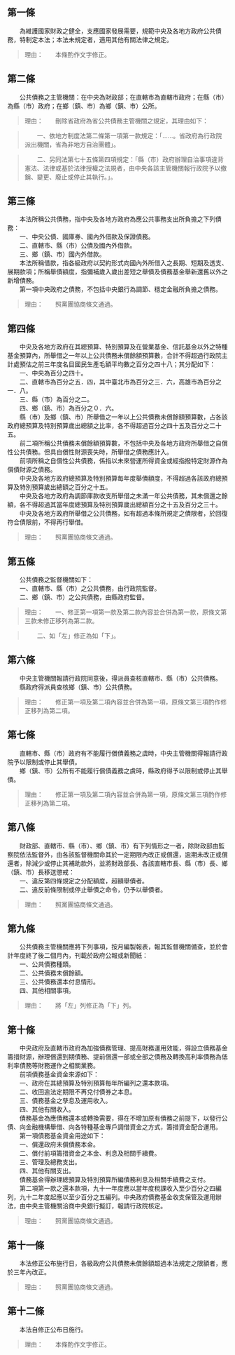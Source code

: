 第一條 
-------
　　為維護國家財政之健全，支應國家發展需要，規範中央及各地方政府公共債務，特制定本法；本法未規定者，適用其他有關法律之規定。  
> 理由：　　本條酌作文字修正。



第二條 
-------
　　公共債務之主管機關：在中央為財政部；在直轄市為直轄市政府；在縣（市）為縣（市）政府；在鄉（鎮、市）為鄉（鎮、市）公所。  
> 理由：　　刪除省政府為省公共債務主管機關之規定，其理由如下：

> 　　一、依地方制度法第二條第一項第一款規定：「……。省政府為行政院派出機關，省為非地方自治團體」。

> 　　二、另同法第七十五條第四項規定：「縣（巿）政府辦理自治事項違背憲法、法律或基於法律授權之法規者，由中央各該主管機關報行政院予以撤銷、變更、廢止或停止其執行。」。



第三條 
-------
　　本法所稱公共債務，指中央及各地方政府為應公共事務支出所負擔之下列債務：  
　　一、中央公債、國庫券、國內外借款及保證債務。  
　　二、直轄市、縣（市）公債及國內外借款。  
　　三、鄉（鎮、市）國內外借款。  
　　本法所稱借款，指各級政府以契約形式向國內外所借入之長期、短期及透支、展期款項；所稱舉債額度，指彌補歲入歲出差短之舉債及債務基金舉新還舊以外之新增債務。  
　　第一項中央政府之債務，不包括中央銀行為調節、穩定金融所負擔之債務。  
> 理由：　　照黨團協商條文通過。



第四條 
-------
　　中央及各地方政府在其總預算、特別預算及在營業基金、信託基金以外之特種基金預算內，所舉借之一年以上公共債務未償餘額預算數，合計不得超過行政院主計處預估之前三年度名目國民生產毛額平均數之百分之四十八；其分配如下：  
　　一、中央為百分之四十。  
　　二、直轄市為百分之五．四，其中臺北市為百分之三．六，高雄市為百分之一．八。  
　　三、縣（市）為百分之二。  
　　四、鄉（鎮、市）為百分之０．六。  
　　縣（市）及鄉（鎮、市）所舉借之一年以上公共債務未償餘額預算數，占各該政府總預算及特別預算歲出總額之比率，各不得超過百分之四十五及百分之二十五。  
　　前二項所稱公共債務未償餘額預算數，不包括中央及各地方政府所舉借之自償性公共債務。但具自償性財源喪失時，所舉借之債務應計入。  
　　前項所稱之自償性公共債務，係指以未來營運所得資金或經指撥特定財源作為償債財源之債務。  
　　中央及各地方政府總預算及特別預算每年度舉債額度，不得超過各該政府總預算及特別預算歲出總額之百分之十五。  
　　中央及各地方政府為調節庫款收支所舉借之未滿一年公共債務，其未償還之餘額，各不得超過其當年度總預算及特別預算歲出總額百分之十五及百分之三十。  
　　中央及各地方政府所舉借之公共債務，如有超過本條所規定之債限者，於回復符合債限前，不得再行舉借。  
> 理由：　　照黨團協商條文通過。



第五條 
-------
　　公共債務之監督機關如下：  
　　一、直轄市、縣（市）之公共債務，由行政院監督。  
　　二、鄉（鎮、市）之公共債務，由縣政府監督。  
> 理由：　　一、修正第一項第一款及第二款內容並合併為第一款，原條文第三款未修正移列為第二款。

> 　　二、如「左」修正為如「下」。



第六條 
-------
　　中央主管機關報請行政院同意後，得派員查核直轄市、縣（市）公共債務。  
　　縣政府得派員查核鄉（鎮、市）公共債務。  
> 理由：　　修正第一項及第二項內容並合併為第一項，原條文第三項酌作修正移列為第二項。



第七條 
-------
　　直轄市、縣（市）政府有不能履行償債義務之虞時，中央主管機關得報請行政院予以限制或停止其舉債。  
　　鄉（鎮、市）公所有不能履行償債義務之虞時，縣政府得予以限制或停止其舉債。  
> 理由：　　修正第一項及第二項內容並合併為第一項，原條文第三項酌作修正移列為第二項。



第八條 
-------
　　財政部、直轄市、縣（市）、鄉（鎮、市）有下列情形之一者，除財政部由監察院依法監督外，由各該監督機關命其於一定期限內改正或償還，逾期未改正或償還者，除減少或停止其補助款外，並將財政部長、各該直轄市長、縣（市）長、鄉（鎮、市）長移送懲戒：  
　　一、違反第四條規定之分配額度，超額舉債者。  
　　二、違反前條限制或停止舉債之命令，仍予以舉債者。  
> 理由：　　照黨團協商條文通過。



第九條 
-------
　　公共債務主管機關應將下列事項，按月編製報表，報其監督機關備查，並於會計年度終了後二個月內，刊載於政府公報或新聞紙：  
　　一、公共債務種類。  
　　二、公共債務未償餘額。  
　　三、公共債務還本付息情形。  
　　四、其他相關事項。  
> 理由：　　將「左」列修正為「下」列。



第十條 
-------
　　中央政府及直轄市政府為加強債務管理、提高財務運用效能，得設立債務基金籌措財源，辦理償還到期債務、提前償還一部或全部之債務及轉換高利率債務為低利率債務等財務運作之相關業務。  
　　前項債務基金資金來源如下：  
　　一、政府在其總預算及特別預算每年所編列之還本款項。  
　　二、收回逾法定期限不再兌付債券之本息。  
　　三、債務基金之孳息及運用收入。  
　　四、其他有關收入。  
　　債務基金為應債務還本或轉換需要，得在不增加原有債務之前提下，以發行公債、向金融機構舉借、向各特種基金專戶調借資金之方式，籌措資金配合運用。  
　　第一項債務基金資金用途如下：  
　　一、償還政府未償債務本金。  
　　二、償付前項籌措資金之本金、利息及相關手續費。  
　　三、管理及總務支出。  
　　四、其他有關支出。  
　　債務基金得辦理總預算及特別預算所編債務利息及相關手續費之支付。  
　　第二項第一款之還本款項，九十一年度應以當年度稅課收入至少百分之四編列，九十二年度起應以至少百分之五編列。中央政府債務基金收支保管及運用辦法，由中央主管機關洽商中央銀行擬訂，報請行政院核定。  
> 理由：　　照黨團協商條文通過。



第十一條 
---------
　　本法修正公布施行日，各級政府公共債務未償餘額超過本法規定之限額者，應於三年內改正。  
> 理由：　　照黨團協商條文通過。



第十二條 
---------
　　本法自修正公布日施行。  
> 理由：　　本條酌作文字修正。
